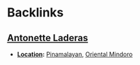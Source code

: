
# Backlinks
## [Antonette Laderas](<Antonette Laderas.md>)
- **[Location](<Location.md>):** [Pinamalayan](<Pinamalayan.md>), [Oriental Mindoro](<Oriental Mindoro.md>)

